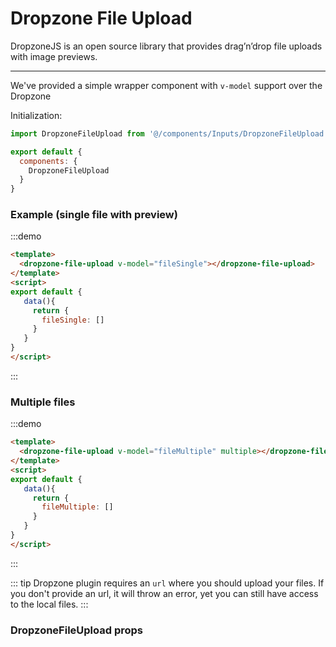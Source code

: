 # Dropzone File Upload

DropzoneJS is an open source library that provides drag’n’drop file uploads with image previews.

<hr>

We've provided a simple wrapper component with `v-model` support over the Dropzone


Initialization:

```js
import DropzoneFileUpload from '@/components/Inputs/DropzoneFileUpload'

export default {
  components: {
    DropzoneFileUpload
  }
}
```

### Example (single file with preview)

:::demo
```html
<template>
  <dropzone-file-upload v-model="fileSingle"></dropzone-file-upload>
</template>
<script>
export default {
   data(){
     return {
       fileSingle: []
     }
   }
}
</script>

```
:::


### Multiple files

:::demo
```html
<template>
  <dropzone-file-upload v-model="fileMultiple" multiple></dropzone-file-upload>
</template>
<script>
export default {
   data(){
     return {
       fileMultiple: []
     }
   }
}
</script>

```
:::

::: tip
  Dropzone plugin requires an `url` where you should upload your files. If you don't provide an url, it will throw an error, yet you can still have
  access to the local files.
:::

### DropzoneFileUpload props

<props-table component-name="dropzone-file-upload"></props-table>

<script>
export default {
   data(){
     return {
       fileSingle: [],
       fileMultiple: []
     }
   }
}
</script>
